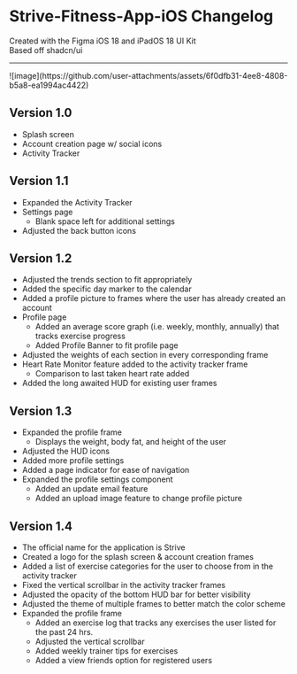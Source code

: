 # Strive-Fitness-App-iOS Changelog
Created with the Figma iOS 18 and iPadOS 18 UI Kit
<br>
Based off shadcn/ui
<hr>
![image](https://github.com/user-attachments/assets/6f0dfb31-4ee8-4808-b5a8-ea1994ac4422)

## Version 1.0
  - Splash screen
  - Account creation page w/ social icons
  - Activity Tracker
## Version 1.1
  - Expanded the Activity Tracker
  - Settings page
      - Blank space left for additional settings
  - Adjusted the back button icons
## Version 1.2 
  - Adjusted the trends section to fit appropriately
  - Added the specific day marker to the calendar
  - Added a profile picture to frames where the user has already created an account
  - Profile page
      - Added an average score graph (i.e. weekly, monthly, annually) that tracks exercise progress
      - Added Profile Banner to fit profile page
  -   Adjusted the weights of each section in every corresponding frame
  -   Heart Rate Monitor feature added to the activity tracker frame
      - Comparison to last taken heart rate added
  -   Added the long awaited HUD for existing user frames
## Version 1.3 
  - Expanded the profile frame
      - Displays the weight, body fat, and height of the user
  - Adjusted the HUD icons
  - Added more profile settings
  - Added a page indicator for ease of navigation
  - Expanded the profile settings component
      - Added an update email feature
      - Added an upload image feature to change profile picture
## Version 1.4
  - The official name for the application is Strive
  - Created a logo for the splash screen & account creation frames
  - Added a list of exercise categories for the user to choose from in the activity tracker
  - Fixed the vertical scrollbar in the activity tracker frames
  - Adjusted the opacity of the bottom HUD bar for better visibility
  - Adjusted the theme of multiple frames to better match the color scheme
  - Expanded the profile frame
      - Added an exercise log that tracks any exercises the user listed for the past 24 hrs.
      - Adjusted the vertical scrollbar
      - Added weekly trainer tips for exercises
      - Added a view friends option for registered users
